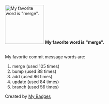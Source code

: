 <img src="https://my-badges.github.io/my-badges/favorite-word.png" alt="My favorite word is &quot;merge&quot;." title="My favorite word is &quot;merge&quot;." width="128">
<strong>My favorite word is &quot;merge&quot;.</strong>
<br><br>

My favorite commit message words are:

1. merge (used 105 times)
2. bump (used 88 times)
3. add (used 86 times)
4. update (used 84 times)
5. branch (used 56 times)


Created by <a href="https://github.com/my-badges/my-badges">My Badges</a>